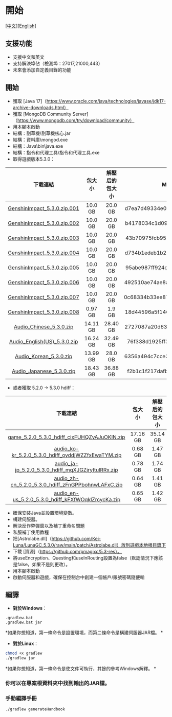 # 開始

[[中文]](https://github.com/Lcyys666/YS-Private-Server-Script-Launcher/blob/main/README.md)[[English]]([docs/README_en.md](https://github.com/Lcyys666/YS-Private-Server-Script-Launcher/blob/main/docs/README_en.md))

## 支援功能

- 支援中文和英文
- 支持解決埠佔（檢測埠：27017,21000,443）
- 未來會添加自定義目錄的功能

## 開始

- 獲取 [Java 17]（https://www.oracle.com/java/technologies/javase/jdk17-archive-downloads.html）
- 獲取 [MongoDB Community Server]（https://www.mongodb.com/try/download/community）
- 用本腳本啟動
- 結構：割草機\割草機核心.jar
- 結構：資料庫\mongod.exe
- 結構：Java\bin\java.exe
- 結構：指令和代理工具\指令和代理工具.exe
- 取得遊戲版本5.3.0：

| 下載連結 | 包大小 | 解壓后的包大小 | MD5校驗碼 |
| :---: | :---: | :---: | :---: |
| [GenshinImpact_5.3.0.zip.001](https://autopatchhk.yuanshen.com/client_app/download/pc_zip/20241219110745_1vT3FzXdDTDFZFrL/GenshinImpact_5.3.0.zip.001) | 10.0 GB | 20.0 GB | d7ea7d49334e03e590db3f047cd9ea88 |
| [GenshinImpact_5.3.0.zip.002](https://autopatchhk.yuanshen.com/client_app/download/pc_zip/20241219110745_1vT3FzXdDTDFZFrL/GenshinImpact_5.3.0.zip.002) | 10.0 GB | 20.0 GB | b4178034c1d09e889e43fd76b3fb4d3c |
| [GenshinImpact_5.3.0.zip.003](https://autopatchhk.yuanshen.com/client_app/download/pc_zip/20241219110745_1vT3FzXdDTDFZFrL/GenshinImpact_5.3.0.zip.003) | 10.0 GB | 20.0 GB | 43b70975fcb957abaaaf7d940969679a |
| [GenshinImpact_5.3.0.zip.004](https://autopatchhk.yuanshen.com/client_app/download/pc_zip/20241219110745_1vT3FzXdDTDFZFrL/GenshinImpact_5.3.0.zip.004) | 10.0 GB | 20.0 GB | d734b1edeb1b2b0d47d4d4bab7af6778 |
| [GenshinImpact_5.3.0.zip.005](https://autopatchhk.yuanshen.com/client_app/download/pc_zip/20241219110745_1vT3FzXdDTDFZFrL/GenshinImpact_5.3.0.zip.005) | 10.0 GB | 20.0 GB | 95abe987ff924c21f3e5085492448760 |
| [GenshinImpact_5.3.0.zip.006](https://autopatchhk.yuanshen.com/client_app/download/pc_zip/20241219110745_1vT3FzXdDTDFZFrL/GenshinImpact_5.3.0.zip.006) | 10.0 GB | 20.0 GB | 492510ae74ae8ac696ee59b4e831d039 |
| [GenshinImpact_5.3.0.zip.007](https://autopatchhk.yuanshen.com/client_app/download/pc_zip/20241219110745_1vT3FzXdDTDFZFrL/GenshinImpact_5.3.0.zip.007) | 10.0 GB | 20.0 GB | 0c68334b33ee878c5beac321339b9447 |
| [GenshinImpact_5.3.0.zip.008](https://autopatchhk.yuanshen.com/client_app/download/pc_zip/20241219110745_1vT3FzXdDTDFZFrL/GenshinImpact_5.3.0.zip.008) | 0.97 GB | 1.9 GB | 18d44596a5f1467682f5e038c80bd92a |
| [Audio_Chinese_5.3.0.zip](https://autopatchhk.yuanshen.com/client_app/download/pc_zip/20241219110745_1vT3FzXdDTDFZFrL/Audio_Chinese_5.3.0.zip) | 14.11 GB | 28.40 GB | 2727087a20d630d35efe804ae683e72e |
| [Audio_English(US)_5.3.0.zip](https://autopatchhk.yuanshen.com/client_app/download/pc_zip/20241219110745_1vT3FzXdDTDFZFrL/Audio_English(US)_5.3.0.zip) | 16.24 GB | 32.49 GB | 76f338d1925ff39cbf73f0418e9ae354 |
| [Audio_Korean_5.3.0.zip](https://autopatchhk.yuanshen.com/client_app/download/pc_zip/20241219110745_1vT3FzXdDTDFZFrL/Audio_Korean_5.3.0.zip) | 13.99 GB | 28.0 GB | 6356a494c7cce397bdbb1213aa6e7298 |
| [Audio_Japanese_5.3.0.zip](https://autopatchhk.yuanshen.com/client_app/download/pc_zip/20241219110745_1vT3FzXdDTDFZFrL/Audio_Japanese_5.3.0.zip) | 18.43 GB | 36.88 GB | f2b1c1f217dafbcdf27aeece987256b7 |

- 或者獲取 5.2.0 -> 5.3.0 hdiff：

| 下載連結 | 包大小 | 解壓后的包大小 | MD5校驗碼 |
| :---: | :---: | :---: | :---: |
| [game_5.2.0_5.3.0_hdiff_cixFUHQZyAJuOKIN.zip](https://autopatchhk.yuanshen.com/client_app/update/hk4e_global/game_5.2.0_5.3.0_hdiff_cixFUHQZyAJuOKIN.zip) | 17.16 GB | 35.14 GB | 46b32c38dbb348a172df8352074da5a1 |
| [audio_ko-kr_5.2.0_5.3.0_hdiff_oyddjWZZfxEwaTYM.zip](https://autopatchhk.yuanshen.com/client_app/update/hk4e_global/audio_ko-kr_5.2.0_5.3.0_hdiff_oyddjWZZfxEwaTYM.zip) | 0.68 GB | 1.47 GB | fcee09acf85cdd2dd1d30bdea69c9065 |
| [audio_ja-jp_5.2.0_5.3.0_hdiff_mqXJGZjryItulRRx.zip](https://autopatchhk.yuanshen.com/client_app/update/hk4e_global/audio_ja-jp_5.2.0_5.3.0_hdiff_mqXJGZjryItulRRx.zip) | 0.78 GB | 1.74 GB | 68146dc2e2ea63b0cae452ea01b23136 |
| [audio_zh-cn_5.2.0_5.3.0_hdiff_zFnGPPbohnwLAFxC.zip](https://autopatchhk.yuanshen.com/client_app/update/hk4e_global/audio_zh-cn_5.2.0_5.3.0_hdiff_zFnGPPbohnwLAFxC.zip) | 0.64 GB | 1.41 GB | 3b4f264bd791b5f81eb165fe6d36676e |
| [audio_en-us_5.2.0_5.3.0_hdiff_kFXfWOqklZrcycKa.zip](https://autopatchhk.yuanshen.com/client_app/update/hk4e_global/audio_en-us_5.2.0_5.3.0_hdiff_kFXfWOqklZrcycKa.zip) | 0.65 GB | 1.42 GB | c7189fa380b90a343cc56b7d8438eaba |

- 確保安裝Java並設置環境變數。
- 構建伺服器。
- 解決反作弊彈窗以及補丁重命名問題
- 私服補丁使用教程
- 把[Astrolabe.dll]（https://github.com/Kei-Luna/LunaGC_5.3.0/raw/main/patch/Astrolabe.dll）放到遊戲本地根目錄下
- 下載 [資源]（https://github.com/pmagixc/5.3-res）。
- 將useEncryption、Questing和useInRouting設置為false（默認情況下應該是false，如果不是則更改）。
- 用本腳本啟動
- 啟動伺服器和遊戲，確保在控制台中創建一個帳戶/賬號密碼隨便輸

## 編譯

- **對於Windows**：
```shell
.gradlew.bat
.gradlew.bat jar

```
*如果你想知道，第一條命令是設置環境，而第二條命令是構建伺服器JAR檔。 *

- **對於Linux**：
```bash
chmod +x gradlew
./gradlew jar
```
*如果你想知道，第一條命令是使文件可執行，其餘的參考Windows解釋。 *

### 你可以在專案根資料夾中找到輸出的JAR檔。

### 手動編譯手冊
```shell
./gradlew generateHandbook
```

